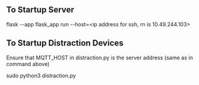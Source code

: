 ## To Startup Server
flask --app flask_app run --host=<ip address for ssh, rn is 10.49.244.103>

## To Startup Distraction Devices
Ensure that MQTT_HOST in distraction.py is the server address (same as in command above)

sudo python3 distraction.py
